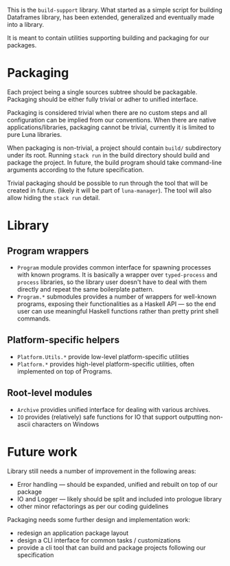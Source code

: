 This is the `build-support` library. What started as a simple script for building Dataframes library, has been extended, generalized and eventually made into a library. 

It is meant to contain utilities supporting building and packaging for our packages. 

# Packaging
Each project being a single sources subtree should be packagable. Packaging should be either fully trivial or adher to unified interface.

Packaging is considered trivial when there are no custom steps and all configuration can be implied from our conventions. When there are native applications/libraries, packaging cannot be trivial, currently it is limited to pure Luna libraries. 

When packaging is non-trivial, a project should contain `build/` subdirectory under its root. Running `stack run` in the build directory should build and package the project. In future, the build program should take command-line arguments according to the future specification.

Trivial packaging should be possible to run through the tool that will be created in future. (likely it will be part of `luna-manager`). The tool will also allow hiding the `stack run` detail.

# Library
## Program wrappers
* `Program` module provides common interface for spawning processes with known programs. It is basically a wrapper over `typed-process` and `process` libraries, so the library user doesn't have to deal with them directly and repeat the same boilerplate pattern.
* `Program.*` submodules provides a number of wrappers for well-known programs, exposing their functionalities as a Haskell API — so the end user can use meaningful Haskell functions rather than pretty print shell commands.

## Platform-specific helpers
* `Platform.Utils.*` provide low-level platform-specific utilities
* `Platform.*` provides high-level platform-specific utilities, often implemented on top of Programs.

## Root-level modules
* `Archive` providies unified interface for dealing with various archives.
* `IO` provides (relatively) safe functions for IO that support outputting non-ascii characters on Windows

# Future work
Library still needs a number of improvement in the following areas:
* Error handling — should be expanded, unified and rebuilt on top of our package
* IO and Logger — likely should be split and included into prologue library
* other minor refactorings as per our coding guidelines

Packaging needs some further design and implementation work:
* redesign an application package layout
* design a CLI interface for common tasks / customizations
* provide a cli tool that can build and package projects following our specification